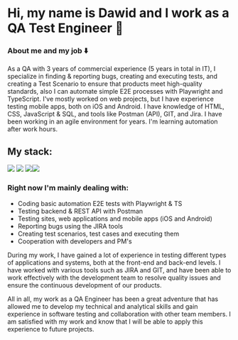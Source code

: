 # Hi, my name is Dawid and I work as a QA Test Engineer 👋

### About me and my job ⬇️

As a QA with 3 years of commercial experience (5 years in total in IT), I specialize in finding & reporting bugs, creating and executing tests, and creating a Test Scenario to ensure that products meet high-quality standards, also I can automate simple E2E processes with Playwright and TypeScript. I've mostly worked on web projects, but I have experience testing mobile apps, both on iOS and Android. I have knowledge of HTML, CSS, JavaScript & SQL, and tools like Postman (API), GIT, and Jira. I have been working in an agile environment for years. I'm learning automation after work hours.

## My stack:
<div display='inline'><img src="https://img.shields.io/badge/Playwright-45ba4b?style=for-the-badge&logo=Playwright&logoColor=white" />
<img src="https://img.shields.io/badge/Playwright-45ba4b?style=for-the-badge&logo=Playwright&logoColor=white" />
<img src="https://img.shields.io/badge/Playwright-45ba4b?style=for-the-badge&logo=Playwright&logoColor=white" /><img src="https://img.shields.io/badge/Playwright-45ba4b?style=for-the-badge&logo=Playwright&logoColor=white" /></div>


### Right now I'm mainly dealing with: 
- Coding basic automation E2E tests with Playwright & TS
- Testing backend & REST API with Postman
- Testing sites, web applications and mobile apps (iOS and Android)
- Reporting bugs using the JIRA tools
- Creating test scenarios, test cases and executing them
- Cooperation with developers and PM's

During my work, I have gained a lot of experience in testing different types of applications and systems, both at the front-end and back-end levels. I have worked with various tools such as JIRA and GIT, and have been able to work effectively with the development team to resolve quality issues and ensure the continuous development of our products.

All in all, my work as a QA Engineer has been a great adventure that has allowed me to develop my technical and analytical skills and gain experience in software testing and collaboration with other team members. I am satisfied with my work and know that I will be able to apply this experience to future projects.


